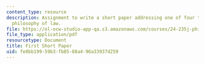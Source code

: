 ```yaml
---
content_type: resource
description: Assignment to write a short paper addressing one of four topics on the
  philosophy of law.
file: https://ol-ocw-studio-app-qa.s3.amazonaws.com/courses/24-235j-philosophy-of-law-spring-2012/fe8bb19959b3fb8588a496a33937d259_MIT24_235JS12_Firstpaper.pdf
file_type: application/pdf
resourcetype: Document
title: First Short Paper
uid: fe8bb199-59b3-fb85-88a4-96a33937d259
---
```

